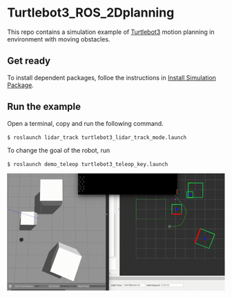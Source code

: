 # Turtlebot3_ROS_2Dplanning

This repo contains a simulation example of [Turtlebot3](https://emanual.robotis.com/docs/en/platform/turtlebot3/overview/#overview) motion planning in environment with moving obstacles. 


## Get ready

To install dependent packages, folloe the instructions in [Install Simulation Package](https://emanual.robotis.com/docs/en/platform/turtlebot3/simulation/#gazebo-simulation). 


## Run the example

Open a terminal, copy and run the following command.

`$ roslaunch lidar_track turtlebot3_lidar_track_mode.launch`

To change the goal of the robot, run

`$ roslaunch demo_teleop turtlebot3_teleop_key.launch`

![GitHub Logo](/pic/2d_demo.gif)
